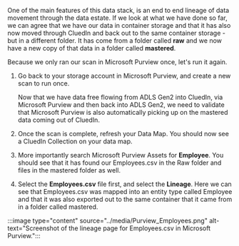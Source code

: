 One of the main features of this data stack, is an end to end lineage of data movement through the data estate. If we look at what we have done so far, we can agree that we have our data in container storage and that it has also now moved through CluedIn and back out to the same container storage - but in a different folder. It has come from a folder called **raw** and we now have a new copy of that data in a folder called **mastered**.

Because we only ran our scan in Microsoft Purview once, let's run it again.

1. Go back to your storage account in Microsoft Purview, and create a new scan to run once.

   Now that we have data free flowing from ADLS Gen2 into CluedIn, via Microsoft Purview and then back into ADLS Gen2, we need to validate that Microsoft Purview is also automatically picking up on the mastered data coming out of CluedIn.

1. Once the scan is complete, refresh your Data Map. You should now see a CluedIn Collection on your data map.

1. More importantly search Microsoft Purview Assets for **Employee**. You should see that it has found our Employees.csv in the Raw folder and files in the mastered folder as well.

1. Select the **Employees.csv** file first, and select the **Lineage**. Here we can see that Employees.csv was mapped into an entity type called Employee and that it was also exported out to the same container that it came from in a folder called mastered.

:::image type="content" source="../media/Purview_Employees.png" alt-text="Screenshot of the lineage page for Employees.csv in Microsoft Purview.":::